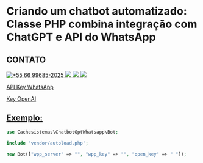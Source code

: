 # Criando um chatbot automatizado: Classe PHP combina integração com ChatGPT e API do WhatsApp
 
## CONTATO 
 
<p>
<a href="https://wa.me/5566996852025" target="_blank"> 
 <img src="https://img.shields.io/badge/WhatsApp-25D366?style=for-the-badge&logo=whatsapp&logoColor=white" title="+55 66 99685-2025"/> 
</a>

 <a href="https://t.me/raphaelserafim" target="_blank">
  <img src="https://img.shields.io/badge/Telegram-2CA5E0?style=for-the-badge&logo=telegram&logoColor=white" target="_blank">
 </a>  

<a href="https://instagram.com/raphaelvserafim" target="_blank">
 <img src="https://img.shields.io/badge/-Instagram-%23E4405F?style=for-the-badge&logo=instagram&logoColor=white" target="_blank">
</a>
 
<a href="https://www.linkedin.com/in/raphaelvserafim" target="_blank">
 <img src="https://img.shields.io/badge/-LinkedIn-%230077B5?style=for-the-badge&logo=linkedin&logoColor=white" target="_blank">
</a>  
</p>
 
<a href="https://api-wa.me/auth/registre-se" target="_blank">API Key WhatsApp</p>
<a href="https://beta.openai.com/account/api-keys" target="_blank">Key OpenAI</p>


## Exemplo:

```php
use Cachesistemas\ChatbotGptWhatsapp\Bot;

include 'vendor/autoload.php';

new Bot(["wpp_server" => "", "wpp_key" => "", "open_key" => " "]);


```
